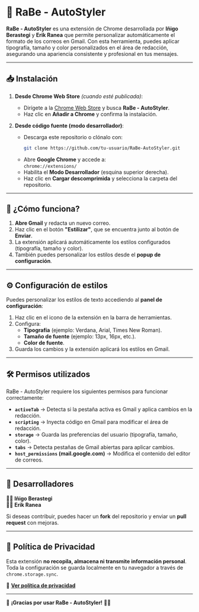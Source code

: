 # 🚀 RaBe - AutoStyler

**RaBe - AutoStyler** es una extensión de Chrome desarrollada por **Iñigo Berastegi** y **Erik Ranea** que permite personalizar automáticamente el formato de los correos en Gmail. Con esta herramienta, puedes aplicar tipografía, tamaño y color personalizados en el área de redacción, asegurando una apariencia consistente y profesional en tus mensajes.

---

## 📥 Instalación

1. **Desde Chrome Web Store** *(cuando esté publicada)*:
   - Dirígete a la [Chrome Web Store](https://chrome.google.com/webstore) y busca **RaBe - AutoStyler**.
   - Haz clic en **Añadir a Chrome** y confirma la instalación.

2. **Desde código fuente (modo desarrollador)**:
   - Descarga este repositorio o clónalo con:
     ```bash
     git clone https://github.com/tu-usuario/RaBe-AutoStyler.git
     ```
   - Abre **Google Chrome** y accede a:  
     `chrome://extensions/`
   - Habilita el **Modo Desarrollador** (esquina superior derecha).
   - Haz clic en **Cargar descomprimida** y selecciona la carpeta del repositorio.

---

## 🎨 **¿Cómo funciona?**

1. **Abre Gmail** y redacta un nuevo correo.
2. Haz clic en el botón **"Estilizar"**, que se encuentra junto al botón de **Enviar**.
3. La extensión aplicará automáticamente los estilos configurados (tipografía, tamaño y color).
4. También puedes personalizar los estilos desde el **popup de configuración**.

---

## ⚙️ **Configuración de estilos**
Puedes personalizar los estilos de texto accediendo al **panel de configuración**:

1. Haz clic en el icono de la extensión en la barra de herramientas.
2. Configura:
   - **Tipografía** (ejemplo: Verdana, Arial, Times New Roman).
   - **Tamaño de fuente** (ejemplo: 13px, 16px, etc.).
   - **Color de fuente**.
3. Guarda los cambios y la extensión aplicará los estilos en Gmail.

---

## 🛠 **Permisos utilizados**
RaBe - AutoStyler requiere los siguientes permisos para funcionar correctamente:

- **`activeTab`** → Detecta si la pestaña activa es Gmail y aplica cambios en la redacción.
- **`scripting`** → Inyecta código en Gmail para modificar el área de redacción.
- **`storage`** → Guarda las preferencias del usuario (tipografía, tamaño, color).
- **`tabs`** → Detecta pestañas de Gmail abiertas para aplicar cambios.
- **`host_permissions` (mail.google.com)** → Modifica el contenido del editor de correos.

---

## 📝 **Desarrolladores**
👨‍💻 **Iñigo Berastegi**  
👨‍💻 **Erik Ranea**  

Si deseas contribuir, puedes hacer un **fork** del repositorio y enviar un **pull request** con mejoras.

---

## 📜 **Política de Privacidad**
Esta extensión **no recopila, almacena ni transmite información personal**. Toda la configuración se guarda localmente en tu navegador a través de `chrome.storage.sync`.

🔗 **[Ver política de privacidad](https://tu-usuario.github.io/RaBe-AutoStyler/privacy-policy.html)**

---

🎉 **¡Gracias por usar RaBe - AutoStyler!** 🚀✨
